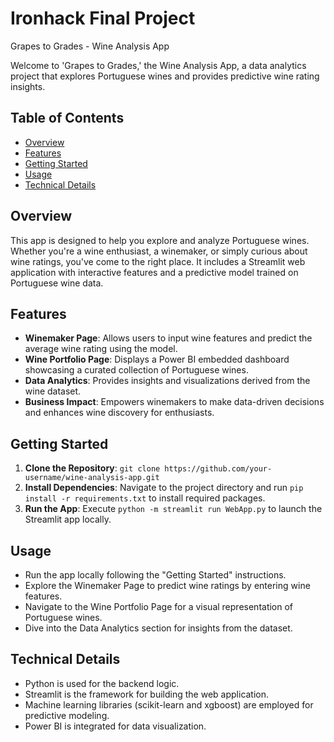 # Ironhack Final Project
Grapes to Grades - Wine Analysis App

Welcome to 'Grapes to Grades,' the Wine Analysis App, a data analytics project that explores Portuguese wines and provides predictive wine rating insights.

## Table of Contents
- [Overview](#overview)
- [Features](#features)
- [Getting Started](#getting-started)
- [Usage](#usage)
- [Technical Details](#technical-details)

## Overview
This app is designed to help you explore and analyze Portuguese wines. Whether you're a wine enthusiast, a winemaker, or simply curious about wine ratings, you've come to the right place.
It includes a Streamlit web application with interactive features and a predictive model trained on Portuguese wine data.

## Features
- **Winemaker Page**: Allows users to input wine features and predict the average wine rating using the model.
- **Wine Portfolio Page**: Displays a Power BI embedded dashboard showcasing a curated collection of Portuguese wines.
- **Data Analytics**: Provides insights and visualizations derived from the wine dataset.
- **Business Impact**: Empowers winemakers to make data-driven decisions and enhances wine discovery for enthusiasts.

## Getting Started
1. **Clone the Repository**: `git clone https://github.com/your-username/wine-analysis-app.git`
2. **Install Dependencies**: Navigate to the project directory and run `pip install -r requirements.txt` to install required packages.
3. **Run the App**: Execute `python -m streamlit run WebApp.py` to launch the Streamlit app locally.

## Usage
- Run the app locally following the "Getting Started" instructions.
- Explore the Winemaker Page to predict wine ratings by entering wine features.
- Navigate to the Wine Portfolio Page for a visual representation of Portuguese wines.
- Dive into the Data Analytics section for insights from the dataset.

## Technical Details
- Python is used for the backend logic.
- Streamlit is the framework for building the web application.
- Machine learning libraries (scikit-learn and xgboost) are employed for predictive modeling.
- Power BI is integrated for data visualization.
